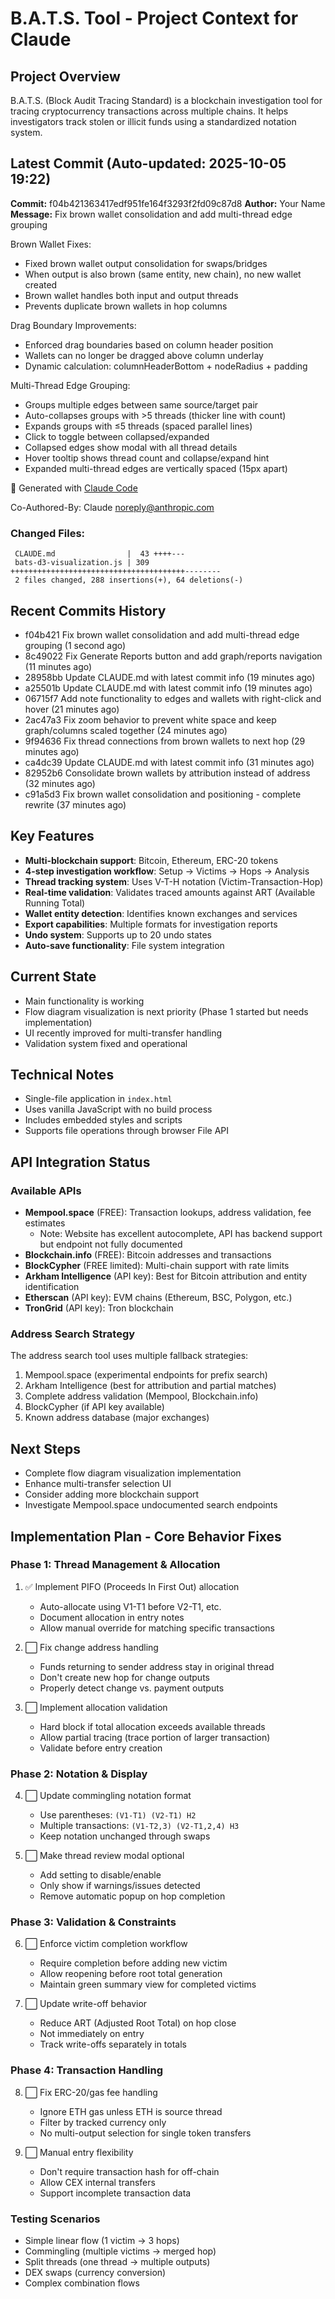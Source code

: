 # B.A.T.S. Tool - Project Context for Claude

## Project Overview
B.A.T.S. (Block Audit Tracing Standard) is a blockchain investigation tool for tracing cryptocurrency transactions across multiple chains. It helps investigators track stolen or illicit funds using a standardized notation system.

## Latest Commit (Auto-updated: 2025-10-05 19:22)

**Commit:** f04b421363417edf951fe164f3293f2fd09c87d8
**Author:** Your Name
**Message:** Fix brown wallet consolidation and add multi-thread edge grouping

Brown Wallet Fixes:
- Fixed brown wallet output consolidation for swaps/bridges
- When output is also brown (same entity, new chain), no new wallet created
- Brown wallet handles both input and output threads
- Prevents duplicate brown wallets in hop columns

Drag Boundary Improvements:
- Enforced drag boundaries based on column header position
- Wallets can no longer be dragged above column underlay
- Dynamic calculation: columnHeaderBottom + nodeRadius + padding

Multi-Thread Edge Grouping:
- Groups multiple edges between same source/target pair
- Auto-collapses groups with >5 threads (thicker line with count)
- Expands groups with ≤5 threads (spaced parallel lines)
- Click to toggle between collapsed/expanded
- Collapsed edges show modal with all thread details
- Hover tooltip shows thread count and collapse/expand hint
- Expanded multi-thread edges are vertically spaced (15px apart)

🤖 Generated with [Claude Code](https://claude.com/claude-code)

Co-Authored-By: Claude <noreply@anthropic.com>

### Changed Files:
```
 CLAUDE.md                |  43 ++++---
 bats-d3-visualization.js | 309 +++++++++++++++++++++++++++++++++++++++--------
 2 files changed, 288 insertions(+), 64 deletions(-)
```

## Recent Commits History

- f04b421 Fix brown wallet consolidation and add multi-thread edge grouping (1 second ago)
- 8c49022 Fix Generate Reports button and add graph/reports navigation (11 minutes ago)
- 28958bb Update CLAUDE.md with latest commit info (19 minutes ago)
- a25501b Update CLAUDE.md with latest commit info (19 minutes ago)
- 06715f7 Add note functionality to edges and wallets with right-click and hover (21 minutes ago)
- 2ac47a3 Fix zoom behavior to prevent white space and keep graph/columns scaled together (24 minutes ago)
- 9f94636 Fix thread connections from brown wallets to next hop (29 minutes ago)
- ca4dc39 Update CLAUDE.md with latest commit info (31 minutes ago)
- 82952b6 Consolidate brown wallets by attribution instead of address (32 minutes ago)
- c91a5d3 Fix brown wallet consolidation and positioning - complete rewrite (37 minutes ago)

## Key Features
- **Multi-blockchain support**: Bitcoin, Ethereum, ERC-20 tokens
- **4-step investigation workflow**: Setup → Victims → Hops → Analysis
- **Thread tracking system**: Uses V-T-H notation (Victim-Transaction-Hop)
- **Real-time validation**: Validates traced amounts against ART (Available Running Total)
- **Wallet entity detection**: Identifies known exchanges and services
- **Export capabilities**: Multiple formats for investigation reports
- **Undo system**: Supports up to 20 undo states
- **Auto-save functionality**: File system integration

## Current State
- Main functionality is working
- Flow diagram visualization is next priority (Phase 1 started but needs implementation)
- UI recently improved for multi-transfer handling
- Validation system fixed and operational

## Technical Notes
- Single-file application in `index.html`
- Uses vanilla JavaScript with no build process
- Includes embedded styles and scripts
- Supports file operations through browser File API

## API Integration Status

### Available APIs
- **Mempool.space** (FREE): Transaction lookups, address validation, fee estimates
  - Note: Website has excellent autocomplete, API has backend support but endpoint not fully documented
- **Blockchain.info** (FREE): Bitcoin addresses and transactions
- **BlockCypher** (FREE limited): Multi-chain support with rate limits
- **Arkham Intelligence** (API key): Best for Bitcoin attribution and entity identification
- **Etherscan** (API key): EVM chains (Ethereum, BSC, Polygon, etc.)
- **TronGrid** (API key): Tron blockchain

### Address Search Strategy
The address search tool uses multiple fallback strategies:
1. Mempool.space (experimental endpoints for prefix search)
2. Arkham Intelligence (best for attribution and partial matches)
3. Complete address validation (Mempool, Blockchain.info)
4. BlockCypher (if API key available)
5. Known address database (major exchanges)

## Next Steps
- Complete flow diagram visualization implementation
- Enhance multi-transfer selection UI
- Consider adding more blockchain support
- Investigate Mempool.space undocumented search endpoints

## Implementation Plan - Core Behavior Fixes

### Phase 1: Thread Management & Allocation
1. ✅ Implement PIFO (Proceeds In First Out) allocation
   - Auto-allocate using V1-T1 before V2-T1, etc.
   - Document allocation in entry notes
   - Allow manual override for matching specific transactions

2. ⬜ Fix change address handling
   - Funds returning to sender address stay in original thread
   - Don't create new hop for change outputs
   - Properly detect change vs. payment outputs

3. ⬜ Implement allocation validation
   - Hard block if total allocation exceeds available threads
   - Allow partial tracing (trace portion of larger transaction)
   - Validate before entry creation

### Phase 2: Notation & Display
4. ⬜ Update commingling notation format
   - Use parentheses: `(V1-T1) (V2-T1) H2`
   - Multiple transactions: `(V1-T2,3) (V2-T1,2,4) H3`
   - Keep notation unchanged through swaps

5. ⬜ Make thread review modal optional
   - Add setting to disable/enable
   - Only show if warnings/issues detected
   - Remove automatic popup on hop completion

### Phase 3: Validation & Constraints
6. ⬜ Enforce victim completion workflow
   - Require completion before adding new victim
   - Allow reopening before root total generation
   - Maintain green summary view for completed victims

7. ⬜ Update write-off behavior
   - Reduce ART (Adjusted Root Total) on hop close
   - Not immediately on entry
   - Track write-offs separately in totals

### Phase 4: Transaction Handling
8. ⬜ Fix ERC-20/gas fee handling
   - Ignore ETH gas unless ETH is source thread
   - Filter by tracked currency only
   - No multi-output selection for single token transfers

9. ⬜ Manual entry flexibility
   - Don't require transaction hash for off-chain
   - Allow CEX internal transfers
   - Support incomplete transaction data

### Testing Scenarios
- Simple linear flow (1 victim → 3 hops)
- Commingling (multiple victims → merged hop)
- Split threads (one thread → multiple outputs)
- DEX swaps (currency conversion)
- Complex combination flows
